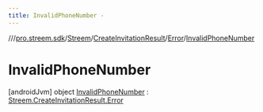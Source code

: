```yaml
---
title: InvalidPhoneNumber -
---
```

//[<root>](../../../../../../index.md)/[pro.streem.sdk](../../../../index.md)/[Streem](../../../index.md)/[CreateInvitationResult](../../index.md)/[Error](../index.md)/[InvalidPhoneNumber](index.md)



# InvalidPhoneNumber  
 [androidJvm] object [InvalidPhoneNumber](index.md) : [Streem.CreateInvitationResult.Error](../index.md)   


